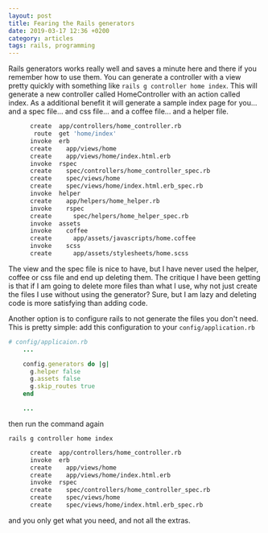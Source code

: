 ```yaml
---
layout: post
title: Fearing the Rails generators
date: 2019-03-17 12:36 +0200
category: articles
tags: rails, programming
---
```


Rails generators works really well and saves a minute here and there if you remember how to use them.  You can generate a controller
with a view pretty quickly with something like `rails g controller home index`. This will generate a new controller called HomeController
with an action called index. As a additional benefit it will generate a sample index page for you... and a spec file... and css file...
and a coffee file... and a helper file.

```bash
      create  app/controllers/home_controller.rb
       route  get 'home/index'
      invoke  erb
      create    app/views/home
      create    app/views/home/index.html.erb
      invoke  rspec
      create    spec/controllers/home_controller_spec.rb
      create    spec/views/home
      create    spec/views/home/index.html.erb_spec.rb
      invoke  helper
      create    app/helpers/home_helper.rb
      invoke    rspec
      create      spec/helpers/home_helper_spec.rb
      invoke  assets
      invoke    coffee
      create      app/assets/javascripts/home.coffee
      invoke    scss
      create      app/assets/stylesheets/home.scss
```

The view and the spec file is nice to have, but I have never used the helper, coffee or css file and end up deleting them.  The critique I have
been getting is that if I am going to delete more files than what I use, why not just create the files I use without using the generator? Sure, but I
am lazy and deleting code is more satisfying than adding code.

Another option is to configure rails to not generate the files you don't need.  This is pretty simple: add this configuration to your `config/application.rb`

```ruby
# config/applicaion.rb
    ...

    config.generators do |g|
      g.helper false
      g.assets false
      g.skip_routes true
    end

    ...
```

then run the command again

`rails g controller home index`

```bash
      create  app/controllers/home_controller.rb
      invoke  erb
      create    app/views/home
      create    app/views/home/index.html.erb
      invoke  rspec
      create    spec/controllers/home_controller_spec.rb
      create    spec/views/home
      create    spec/views/home/index.html.erb_spec.rb
```

and you only get what you need, and not all the extras.
